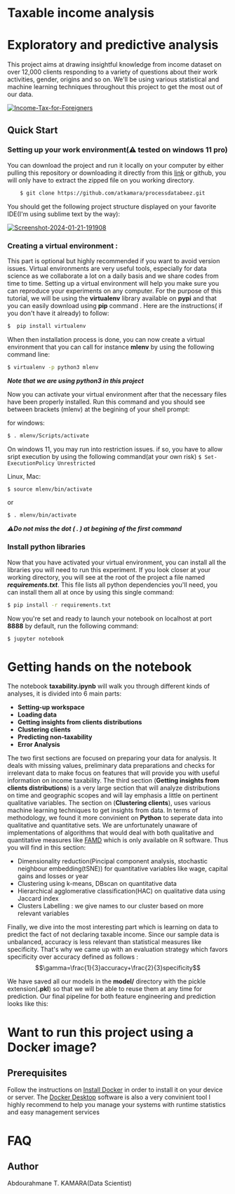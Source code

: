 
Taxable income analysis
==========================

# Exploratory and predictive analysis

This project aims at drawing insightful knowledge from income dataset on over 12,000 clients responding to a variety of questions about their work activities, gender, origins and so on. We'll be using  various statistical and machine learning techniques throughout this project to  get the most out of our data.

<a href="https://ibb.co/hmpsJ30"><img src="https://i.ibb.co/LZ4SXVK/Income-Tax-for-Foreigners.jpg" alt="Income-Tax-for-Foreigners" border="0"></a>


## Quick Start

### Setting up your work environment(⚠ tested on windows 11 pro)

You can download the project and run it locally on your computer by either pulling this repository or downloading it directly from this [link](https://codeload.github.com/atkamara/processdatabeez/zip/refs/heads/main) or github, you will only have to extract the zipped file on you working directory.
```bash
    $ git clone https://github.com/atkamara/processdatabeez.git
```    
You should get the following project structure displayed on your favorite IDE(I'm using sublime text by the way): 

<a href="https://imgbb.com/"><img src="https://i.ibb.co/G7mrymY/Screenshot-2024-01-21-191908.png" alt="Screenshot-2024-01-21-191908" border="0"></a>

### Creating a virtual environment :

This part is optional but highly recommended if you want to avoid version issues. Virtual environments are very useful tools, especially for data science as we collaborate a lot on a daily basis and we share codes from time to time. Setting up a virtual environment will help you make sure you can reproduce your experiments on any computer. For the purpose of this tutorial, we will be using the **virtualenv** library available on **pypi** and that you can easily download using **pip** command . Here are the instructions( if you don't have it already) to follow: 

```bash
$  pip install virtualenv
```

When then installation process is done, you can now create a virtual environment that you can call for instance **mlenv** by using the following command line: 
```bash
$ virtualenv -p python3 mlenv
```
***Note that we are using python3 in this project***
	
Now you can activate your virtual environment after that the necessary files have been properly installed. Run this command and you should see between brackets (mlenv) at the begining of your shell prompt:

for windows: 

```bash
$ . mlenv/Scripts/activate
```
On windows 11, you may run into restriction issues. if so, you have to allow sript execution by using the following command(at your own risk) ```$ Set-ExecutionPolicy Unrestricted```

Linux, Mac: 

```bash
$ source mlenv/bin/activate
```
or
```bash
$ . mlenv/bin/activate
```

***⚠Do not miss the dot ( . ) at begining of the first command***

### Install python libraries

Now that you have activated your virtual environment, you can install all the libraries you will need to run this experiment. If you look closer at your working directory, you will see at the root of the project a file named ***requirements.txt***. This file lists all python dependencies you'll need, you can install them all at once by using this single command:
```bash
$ pip install -r requirements.txt
```
Now you're set and ready to launch your notebook on localhost at port **8888** by default, run the following command:
```bash
$ jupyter notebook
```

# Getting hands on the notebook

The notebook **taxability.ipynb** will walk you through different kinds of analyses, it is divided into 6 main parts:
* **Setting-up workspace**
* **Loading data**
* **Getting insights from clients distributions**
* **Clustering clients**
* **Predicting non-taxability**
* **Error Analysis**

The two first sections are focused on preparing your data for analysis. It deals with missing values, preliminary data preparations and checks for irrelevant data to make focus on features that will provide you with useful information on income taxability.
The third section (**Getting insights from clients distributions**) is a very large section that will analyze distributions on time and geographic scopes and will lay emphasis a little on pertinent qualitative variables.
The section on (**Clustering clients**), uses various machine learning techniques to get insights from data. In terms of methodology, we found it more convinient on **Python** to seperate data into qualitative and quantitative sets. We are unfortunately unaware of implementations of algorithms that would deal with both qualitative and quantitative measures like [FAMD](https://rdrr.io/cran/FactoMineR/man/FAMD.html) which is only available on R software. Thus you will find in this section:
*  Dimensionality reduction(Pincipal component analysis, stochastic neighbour embedding(tSNE)) for quantitative variables like wage, capital gains and losses or year
* Clustering using k-means, DBscan on quantitative data
* Hierarchical agglomerative classification(HAC) on qualitative data using Jaccard index
* Clusters Labelling : we give names to our cluster based on more relevant variables


Finally, we dive into the most interesting part which is learning on data to predict the fact of not declaring taxable income. Since our sample data is unbalanced, accuracy is less relevant than statistical measures like specificity. That's why we came up with an evaluation strategy which favors specificity over accuracy defined as follows :
$$\gamma=\frac{1}{3}accuracy+\frac{2}{3}specificity$$

We have saved all our models in the **model/** directory with the pickle extension(**.pkl**) so that we will be able to reuse them at any time for prediction. 
Our final pipeline for both feature engineering and prediction looks like this:



# Want to run this project using a Docker image?
## Prerequisites

Follow the instructions on [Install Docker](https://docs.docker.com/engine/installation/)  in order to install it on your device or server. The [Docker Desktop](https://www.docker.com/products/docker-desktop/) software is also a very convinient tool I highly recommend to help you manage your systems with runtime statistics and easy management services





# FAQ



## Author
Abdourahmane T. KAMARA(Data Scientist)